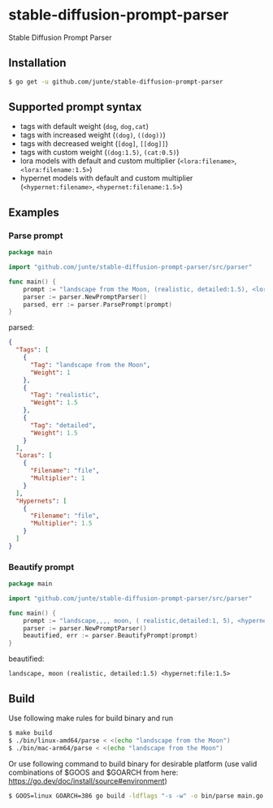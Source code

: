 # stable-diffusion-prompt-parser

Stable Diffusion Prompt Parser

## Installation

```bash
$ go get -u github.com/junte/stable-diffusion-prompt-parser 
```

## Supported prompt syntax
- tags with default weight (`dog`, `dog,cat`)
- tags with increased weight (`(dog)`, `((dog))`)
- tags with decreased weight (`[dog]`, `[[dog]]`)
- tags with custom weight (`(dog:1.5)`, `(cat:0.5)`)
- lora models with default and custom multiplier (`<lora:filename>`, `<lora:filename:1.5>`)
- hypernet models with default and custom multiplier (`<hypernet:filename>`, `<hypernet:filename:1.5>`)

## Examples

### Parse prompt

``` go
package main

import "github.com/junte/stable-diffusion-prompt-parser/src/parser"

func main() {
    prompt := "landscape from the Moon, (realistic, detailed:1.5), <lora:file>, <hypernet:file:1.5>"
    parser := parser.NewPromptParser()
    parsed, err := parser.ParsePrompt(prompt)
}
```
parsed:

```json
{
  "Tags": [
    {
      "Tag": "landscape from the Moon",
      "Weight": 1
    },
    {
      "Tag": "realistic",
      "Weight": 1.5
    },
    {
      "Tag": "detailed",
      "Weight": 1.5
    }
  ],
  "Loras": [
    {
      "Filename": "file",
      "Multiplier": 1
    }
  ],
  "Hypernets": [
    {
      "Filename": "file",
      "Multiplier": 1.5
    }
  ]
}
```

### Beautify prompt

```go
package main

import "github.com/junte/stable-diffusion-prompt-parser/src/parser"

func main() {
    prompt := "landscape,,,, moon, ( realistic,detailed:1, 5), <hypernet:file:1. 5>"
    parser := parser.NewPromptParser()
    beautified, err := parser.BeautifyPrompt(prompt)
}
```
beautified:
```
landscape, moon (realistic, detailed:1.5) <hypernet:file:1.5>
```

## Build
Use following make rules for build binary and run 
```bash
$ make build
$ ./bin/linux-amd64/parse < <(echo "landscape from the Moon")
$ ./bin/mac-arm64/parse < <(echo "landscape from the Moon")
```
Or use following command to build binary for desirable platform (use valid combinations of $GOOS and $GOARCH from here: https://go.dev/doc/install/source#environment)

```bash
$ GOOS=linux GOARCH=386 go build -ldflags "-s -w" -o bin/parse main.go
```
